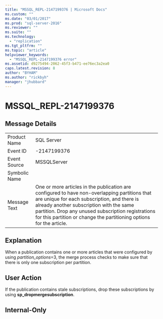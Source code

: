 ```yaml
---
title: "MSSQL_REPL-2147199376 | Microsoft Docs"
ms.custom: ""
ms.date: "03/01/2017"
ms.prod: "sql-server-2016"
ms.reviewer: ""
ms.suite: ""
ms.technology: 
  - "replication"
ms.tgt_pltfrm: ""
ms.topic: "article"
helpviewer_keywords: 
  - "MSSQL_REPL-2147199376 error"
ms.assetid: d9275494-2062-45f3-b471-ee76ec3a2ea0
caps.latest.revision: 8
author: "BYHAM"
ms.author: "rickbyh"
manager: "jhubbard"
---
```

# MSSQL_REPL-2147199376
    
## Message Details  
  
|||  
|-|-|  
|Product Name|SQL Server|  
|Event ID|-2147199376|  
|Event Source|MSSQLServer|  
|Symbolic Name||  
|Message Text|One or more articles in the publication are configured to have non-overlapping partitions that are unique for each subscription, and there is already another subscription with the same partition. Drop any unused subscription registrations for this partition or change the partitioning options for the article.|  
  
## Explanation  
 When a publication contains one or more articles that were configured by using *partition_options*=3, the merge process checks to make sure that there is only one subscription per partition.  
  
## User Action  
 If the publication contains stale subscriptions, drop these subscriptions by using **sp_dropmergesubscription**.  
  
## Internal-Only  
  